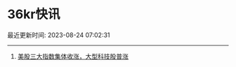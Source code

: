 # 36kr快讯

最近更新时间: 2023-08-24 07:02:31

--- 
1. [美股三大指数集体收涨，大型科技股普涨](https://www.36kr.com/newsflashes/2401233063125377) 
